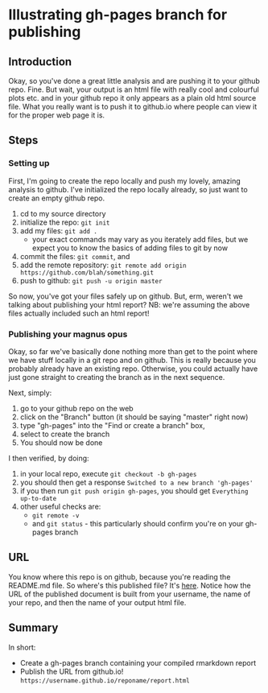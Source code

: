 # Illustrating gh-pages branch for publishing

## Introduction

Okay, so you've done a great little analysis and are pushing it to 
your github repo. Fine. But wait, your output is an html file
with really cool and colourful plots etc. and in your github
repo it only appears as a plain old html source file. What you
really want is to push it to github.io where people can view
it for the proper web page it is.

## Steps

### Setting up

First, I'm going to create the repo locally and push my lovely, 
amazing analysis to github. I've initialized the repo locally
already, so just want to create an empty github repo.

1. cd to my source directory
2. initialize the repo: `git init`
3. add my files: `git add .`
    * your exact commands may vary as you iterately add files,
but we expect you to know the basics of adding files to
git by now
4. commit the files: `git commit`, and
5. add the remote repository: `git remote add origin https://github.com/blah/something.git`
5. push to github: `git push -u origin master`

So now, you've got your files safely up on github. But, erm, weren't
we talking about publishing your html report? NB: we're assuming the
above files actually included such an html report!

### Publishing your magnus opus

Okay, so far we've basically done nothing more than get to the point
where we have stuff locally in a git repo and on github.
This is really because you probably already have an existing repo.
Otherwise, you could actually have just gone straight to creating the branch
as in the next sequence.

Next, simply:

1. go to your github repo on the web
2. click on the "Branch" button (it should be saying "master" right now)
3. type "gh-pages" into the "Find or create a branch" box,
4. select to create the branch
5. You should now be done

I then verified, by doing:

1. in your local repo, execute `git checkout -b gh-pages`
2. you should then get a response `Switched to a new branch 'gh-pages'`
3. if you then run `git push origin gh-pages`, you should get `Everything up-to-date`
4. other useful checks are:
    * `git remote -v`
    * and `git status` - this particularly should confirm you're on your gh-pages branch

## URL

You know where this repo is on github, because you're reading the README.md file. So where's
this published file? It's [here](https://gtmaskall.github.io/mtcarsExample/mtcarsAnalysis.html).
Notice how the URL of the published document is built from your username, the name of your
repo, and then the name of your output html file.

## Summary

In short:

* Create a gh-pages branch containing your compiled rmarkdown report
* Publish the URL from github.io! `https://username.github.io/reponame/report.html`
